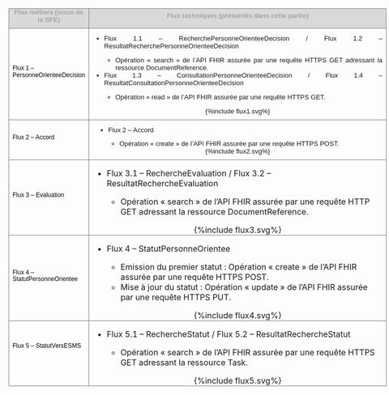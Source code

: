 
<table style="width: 5.6e+2pt;margin-left:-14.6pt;border-collapse:collapse;border:none;">
    <tbody>
        <tr>
            <td style="width:70.9pt;border:solid gray 1.0pt;background:#D9D9D9;padding:0cm 5.4pt 0cm 5.4pt;">
                <p style='margin-top:0cm;margin-right:0cm;margin-bottom:6.0pt;margin-left:0cm;text-align:center;line-height:115%;font-size:13px;font-family:"Arial",sans-serif;'><strong><span style="color:#A5A5A5;">Flux m&eacute;tiers (issus de la SFE)</span></strong></p>
            </td>
            <td style="width:489.05pt;border:solid gray 1.0pt;border-left:none;background:#D9D9D9;padding:0cm 5.4pt 0cm 5.4pt;">
                <p style='margin-top:0cm;margin-right:0cm;margin-bottom:6.0pt;margin-left:0cm;text-align:center;line-height:115%;font-size:13px;font-family:"Arial",sans-serif;'><strong><span style="color:#A5A5A5;">Flux techniques (pr&eacute;sent&eacute;s dans cette partie)</span></strong></p>
            </td>
        </tr>
        <tr>
            <td style="width:70.9pt;border-top:none;border-left:solid gray 1.0pt;border-bottom:none;border-right:solid gray 1.0pt;padding:0cm 5.4pt 0cm 5.4pt;">
                <p style='margin-top:0cm;margin-right:0cm;margin-bottom:6.0pt;margin-left:0cm;text-align:left;line-height:115%;font-size:13px;font-family:"Arial",sans-serif;'><span style="font-size:12px;line-height:115%;color:black;">Flux 1 &ndash; PersonneOrienteeDecision</span></p>
            </td>
            <td style="width:489.05pt;border-top:none;border-left:none;border-bottom:solid gray 1.0pt;border-right:solid gray 1.0pt;padding:0cm 5.4pt 0cm 5.4pt;">
                <div style='margin-top:0cm;margin-right:0cm;margin-bottom:6.0pt;margin-left:0cm;text-align:justify;line-height:115%;font-size:13px;font-family:"Arial",sans-serif;'>
                    <ul>
                        <li>Flux 1.1 &ndash; RecherchePersonneOrienteeDecision / Flux 1.2 &ndash; ResultatRecherchePersonneOrienteeDecision</li>                            
                                <ul>
                                    <li>Op&eacute;ration &laquo;&nbsp;search&nbsp;&raquo; de l&rsquo;API FHIR assur&eacute;e par une requ&ecirc;te HTTPS GET adressant la ressource DocumentReference.</li>
                                </ul>                       
                        <li>Flux 1.3 &ndash; ConsultationPersonneOrienteeDecision / Flux 1.4 &ndash; ResultatConsultationPersonneOrienteeDecision</li>
                                <ul>
                                    <li>Op&eacute;ration &laquo;&nbsp;read&nbsp;&raquo; de l&rsquo;API FHIR assur&eacute;e par une requ&ecirc;te HTTPS GET.</li>
                                </ul>   
                    </ul>
                    <div style="text-align:center;"> {%include flux1.svg%} </div>
                </div>
            </td>
        </tr>
        <tr>
            <td style="width:70.9pt;border:solid gray 1.0pt;padding:0cm 5.4pt 0cm 5.4pt;">
                <p style='margin-top:0cm;margin-right:0cm;margin-bottom:6.0pt;margin-left:0cm;text-align:left;line-height:115%;font-size:13px;font-family:"Arial",sans-serif;'><span style="font-size:12px;line-height:115%;color:black;">Flux 2 &ndash; Accord</span></p>
            </td>
            <td style="width:489.05pt;border-top:none;border-left:none;border-bottom:solid gray 1.0pt;border-right:solid gray 1.0pt;padding:0cm 5.4pt 0cm 5.4pt;">
                <div style='margin-top:0cm;margin-right:0cm;margin-bottom:6.0pt;margin-left:0cm;text-align:justify;line-height:115%;font-size:13px;font-family:"Arial",sans-serif;'>
                    <ul style="margin-bottom:0cm;list-style-type: disc;margin-left:8px;">
                        <li style='margin-top:0cm;margin-right:0cm;margin-bottom:6.0pt;margin-left:0cm;text-align:justify;line-height:115%;font-size:13px;font-family:"Arial",sans-serif;'><span style="line-height:115%;">Flux 2 &ndash; Accord&nbsp;</span></li>
                                <ul>
                                    <li>Op&eacute;ration &laquo;&nbsp;create&nbsp;&raquo; de l&rsquo;API FHIR assur&eacute;e par une requ&ecirc;te HTTPS POST.</li>
                                </ul>                        
                    </ul>
                    <div style="text-align:center;"> {%include flux2.svg%} </div>
                </div>
            </td>
        </tr>
        <tr>
            <td style="width:70.9pt;border:solid gray 1.0pt;border-top:none;padding:0cm 5.4pt 0cm 5.4pt;">
                <p style='margin-top:0cm;margin-right:0cm;margin-bottom:6.0pt;margin-left:0cm;text-align:left;line-height:115%;font-size:13px;font-family:"Arial",sans-serif;'><span style="font-size:12px;line-height:115%;color:black;">Flux 3 &ndash; Evaluation</span></p>
            </td>
            <td style="width:489.05pt;border-top:none;border-left:none;border-bottom:solid gray 1.0pt;border-right:solid gray 1.0pt;padding:0cm 5.4pt 0cm 5.4pt;">
                    <ul>
                        <li>Flux 3.1 &ndash; RechercheEvaluation / Flux 3.2 &ndash; ResultatRechercheEvaluation</li>
                            <ul>
                            <li>Op&eacute;ration &laquo;&nbsp;search&nbsp;&raquo; de l&rsquo;API FHIR assur&eacute;e par une requ&ecirc;te HTTP GET adressant la ressource DocumentReference.</li>
                            </ul> 
                    </ul>
                    <div style="text-align:center;"> {%include flux3.svg%} </div>
            </td>
        </tr>
        <tr>
            <td style="width:70.9pt;border:solid gray 1.0pt;border-top:none;padding:0cm 5.4pt 0cm 5.4pt;">
                <p style='margin-top:0cm;margin-right:0cm;margin-bottom:6.0pt;margin-left:0cm;text-align:left;line-height:115%;font-size:13px;font-family:"Arial",sans-serif;'><span style="font-size:12px;line-height:115%;color:black;">Flux 4 &ndash; StatutPersonneOrientee</span></p>
            </td>
            <td style="width:489.05pt;border-top:none;border-left:none;border-bottom:solid gray 1.0pt;border-right:solid gray 1.0pt;padding:0cm 5.4pt 0cm 5.4pt;">
                    <ul>
                        <li>Flux 4 &ndash; StatutPersonneOrientee&nbsp;</li>
                                <ul>
                                    <li>Emission du premier statut&nbsp;: Op&eacute;ration &laquo;&nbsp;create&nbsp;&raquo; de l&rsquo;API FHIR assur&eacute;e par une requ&ecirc;te HTTPS POST.</li>
                                    <li>Mise &agrave; jour du statut&nbsp;: Op&eacute;ration &laquo;&nbsp;update&nbsp;&raquo; de l&rsquo;API FHIR assur&eacute;e par une requ&ecirc;te HTTPS PUT.&nbsp;</li>
                                </ul>
                    </ul>
                    <div style="text-align:center;"> {%include flux4.svg%} </div>
            </td>
        </tr>
        <tr>
            <td style="width:70.9pt;border:solid gray 1.0pt;border-top:none;padding:0cm 5.4pt 0cm 5.4pt;">
                <p style='margin-top:0cm;margin-right:0cm;margin-bottom:6.0pt;margin-left:0cm;text-align:left;line-height:115%;font-size:13px;font-family:"Arial",sans-serif;'><span style="font-size:12px;line-height:115%;color:black;">Flux 5 &ndash; StatutVersESMS</span></p>
                <p style='margin-top:0cm;margin-right:0cm;margin-bottom:6.0pt;margin-left:0cm;text-align:left;line-height:115%;font-size:13px;font-family:"Arial",sans-serif;'><span style="font-size:12px;line-height:115%;color:black;">&nbsp;</span></p>
            </td>
            <td style="width:489.05pt;border-top:none;border-left:none;border-bottom:solid gray 1.0pt;border-right:solid gray 1.0pt;padding:0cm 5.4pt 0cm 5.4pt;">
                    <ul>
                        <li>Flux 5.1 &ndash; RechercheStatut / Flux 5.2 &ndash; ResultatRechercheStatut</li>
                                <ul>
                                    <li>Op&eacute;ration &laquo;&nbsp;search&nbsp;&raquo; de l&rsquo;API FHIR assur&eacute;e par une requ&ecirc;te HTTPS GET adressant la ressource Task.</li>
                                </ul>
                    </ul>
                    <div style="text-align:center;"> {%include flux5.svg%} </div>
            </td>
        </tr>
    </tbody>
</table>